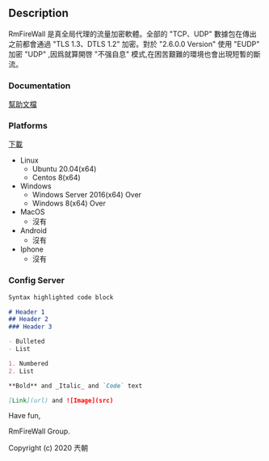 ## Description

RmFireWall 是真全局代理的流量加密軟體。全部的 "TCP、UDP" 數據包在傳出之前都會通過 "TLS 1.3、DTLS 1.2" 加密。對於 "2.6.0.0 Version" 使用 "EUDP" 加密 "UDP" ,因爲就算開啓 "不强自息" 模式,在困苦艱難的環境也會出現短暫的斷流。

### Documentation

[幫助文檔](https://github.com/8qw/RmFireWall/wiki)

### Platforms

[下載](https://github.com/8qw/RmFireWall/releases)

<ul>
 <li>Linux
  <ul>
    <li>Ubuntu 20.04(x64)</li>
    <li>Centos 8(x64)</li>
  </ul>
 </li>

 <li>Windows
  <ul>
    <li>Windows Server 2016(x64) Over</li>
    <li>Windows 8(x64) Over</li>
  </ul>
 </li>

 <li>MacOS
  <ul>
   <li>沒有</li>
  </ul>
 </li>
 
 <li>Android
  <ul>
   <li>沒有</li>
  </ul>
 </li>
 
 <li>Iphone
  <ul>
   <li>沒有</li>
  </ul>
 </li>
 
</ul>

### Config Server

```markdown
Syntax highlighted code block

# Header 1
## Header 2
### Header 3

- Bulleted
- List

1. Numbered
2. List

**Bold** and _Italic_ and `Code` text

[Link](url) and ![Image](src)
```


Have fun,

RmFireWall Group.

Copyright (c) 2020 兲朝
